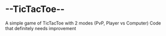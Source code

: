 # --TicTacToe--

A simple game of TicTacToe with 2 modes (PvP, Player vs Computer)
Code that definitely needs improvement
